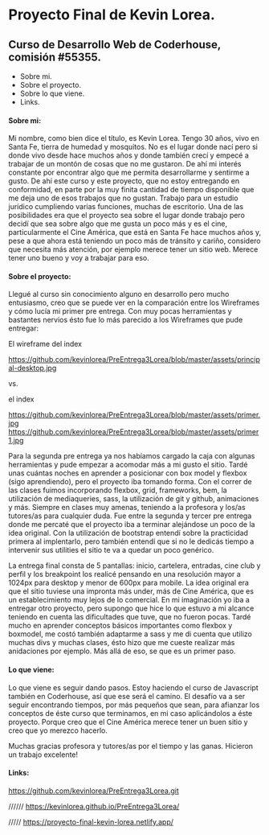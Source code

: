 # Proyecto Final de Kevin Lorea.
## Curso de Desarrollo Web de Coderhouse, comisión #55355.


- Sobre mi.
- Sobre el proyecto.
- Sobre lo que viene.
- Links.


#### Sobre mi:

Mi nombre, como bien dice el título, es Kevin Lorea. Tengo 30 años, vivo en Santa Fe, tierra de humedad y mosquitos. No es el lugar donde nací pero si donde vivo desde hace muchos años y donde también crecí y empecé a trabajar de un montón de cosas que no me gustaron. 
De ahí mi interés constante por encontrar algo que me permita desarrollarme y sentirme a gusto. De ahí este curso y este proyecto, que no estoy entregando en conformidad, en parte por la muy finita cantidad de tiempo disponible que me deja uno de esos trabajos que no gustan. 
Trabajo para un estudio jurídico cumpliendo varias funciones, muchas de escritorio. Una de las posibilidades era que el proyecto sea sobre el lugar donde trabajo pero decidí que sea sobre algo que me gusta un poco más y es el cine, particularmente el Cine América, que está en Santa Fe hace muchos años y, pese a que ahora está teniendo un poco más de tránsito y cariño, considero que necesita más atención, por ejemplo merece tener un sitio web. Merece tener uno bueno y voy a trabajar para eso. 


#### Sobre el proyecto:

Llegué al curso sin conocimiento alguno en desarrollo pero mucho entusiasmo, creo que se puede ver en la comparación entre los Wireframes y cómo lucía mi primer pre entrega. Con muy pocas herramientas y bastantes nervios ésto fue lo más parecido a los Wireframes que pude entregar:

El wireframe del index

https://github.com/kevinlorea/PreEntrega3Lorea/blob/master/assets/principal-desktop.jpg

vs.

el index

https://github.com/kevinlorea/PreEntrega3Lorea/blob/master/assets/primer.jpg
https://github.com/kevinlorea/PreEntrega3Lorea/blob/master/assets/primer1.jpg


Para la segunda pre entrega ya nos habíamos cargado la caja con algunas herramientas y pude empezar a acomodar más a mi gusto el sitio. Tardé unas cuántas noches en aprender a posicionar con box model y flexbox (sigo aprendiendo), pero el proyecto iba tomando forma. 
Con el correr de las clases fuimos incorporando flexbox, grid, frameworks, bem, la utilización de mediaqueries, sass, la utilización de git y github, animaciones y más. Siempre en clases muy amenas, teniendo a la profesora y los/as tutores/as para cualquier duda.
Fue entre la segunda y tercer pre entrega donde me percaté que el proyecto iba a terminar alejándose un poco de la idea original. Con la utilización de bootstrap entendí sobre la practicidad primera al implentarlo, pero también entendí que si no le dedicás tiempo a intervenir sus utilities el sitio te va a quedar un poco genérico.

La entrega final consta de 5 pantallas: inicio, cartelera, entradas, cine club y perfil y los breakpoint los realicé pensando en una resolución mayor a 1024px para desktop y menor de 600px para mobile.
La idea original era que el sitio tuviese una impronta más under, más de Cine América, que es un establecimiento muy lejos de lo comercial. En mi imaginación yo iba a entregar otro proyecto, pero supongo que hice lo que estuvo a mi alcance teniendo en cuenta las dificultades que tuve, que no fueron pocas. Tardé mucho en aprender conceptos básicos importantes como flexbox y boxmodel, me costó también adaptarme a sass y me di cuenta que utilizo muchas divs y muchas clases, ésto hizo que me cueste realizar más anidaciones por ejemplo. Más allá de eso, se que es un primer paso. 

#### Lo que viene:

Lo que viene es seguir dando pasos. Estoy haciendo el curso de Javascript también en Coderhouse, así que ese será el camino. El desafío va a ser seguir encontrando tiempos, por más pequeños que sean, para afianzar los conceptos de éste curso que terminamos, en mi caso aplicándolos a éste proyecto. Porque creo que el Cine América merece tener un buen sitio y creo que yo merezco hacerlo.

Muchas gracias profesora y tutores/as por el tiempo y las ganas. Hicieron un trabajo excelente!

#### Links:

https://github.com/kevinlorea/PreEntrega3Lorea.git

//////
https://kevinlorea.github.io/PreEntrega3Lorea/

/////
https://proyecto-final-kevin-lorea.netlify.app/



